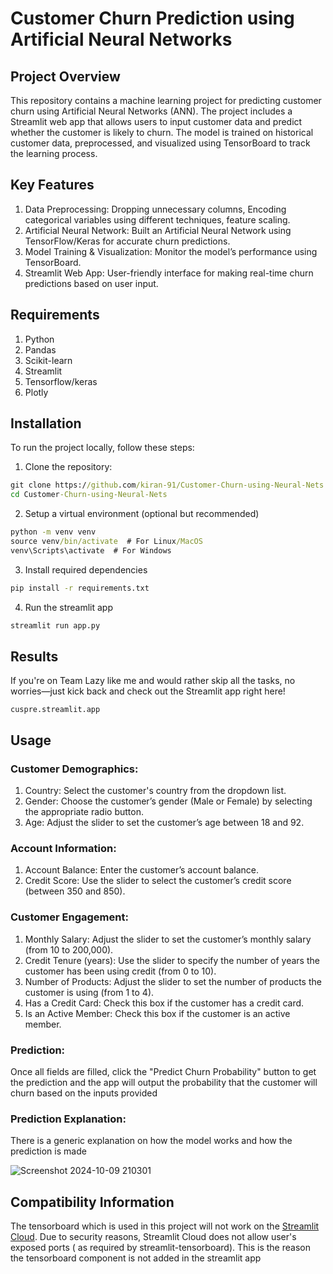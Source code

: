# Customer Churn Prediction using Artificial Neural Networks 

## Project Overview
This repository contains a machine learning project for predicting customer churn using Artificial Neural Networks (ANN). The project includes a Streamlit web app that allows users to input customer data and predict whether the customer is likely to churn. The model is trained on historical customer data, preprocessed, and visualized using TensorBoard to track the learning process.

## Key Features
1. Data Preprocessing: Dropping unnecessary columns, Encoding categorical variables using different techniques, feature scaling.
2. Artificial Neural Network: Built an Artificial Neural Network using TensorFlow/Keras for accurate churn predictions.
3. Model Training & Visualization: Monitor the model’s performance using TensorBoard.
4. Streamlit Web App: User-friendly interface for making real-time churn predictions based on user input.

## Requirements 
1. Python
2. Pandas
3. Scikit-learn
4. Streamlit
5. Tensorflow/keras
6. Plotly


## Installation
To run the project locally, follow these steps:

1. Clone the repository:

```cmd
git clone https://github.com/kiran-91/Customer-Churn-using-Neural-Nets.git
cd Customer-Churn-using-Neural-Nets
```

2. Setup a virtual environment (optional but recommended)
```cmd
python -m venv venv
source venv/bin/activate  # For Linux/MacOS
venv\Scripts\activate  # For Windows
```

3. Install required dependencies
```cmd
pip install -r requirements.txt
```

4. Run the streamlit app
```cmd
streamlit run app.py
```

## Results 
If you're on Team Lazy like me and would rather skip all the tasks, no worries—just kick back and check out the Streamlit app right here!
```
cuspre.streamlit.app
```
## Usage 

### Customer Demographics:
1. Country: Select the customer's country from the dropdown list.
2. Gender: Choose the customer’s gender (Male or Female) by selecting the appropriate radio button.
3. Age: Adjust the slider to set the customer’s age between 18 and 92.

### Account Information:
1. Account Balance: Enter the customer’s account balance.
2. Credit Score: Use the slider to select the customer’s credit score (between 350 and 850).

### Customer Engagement:
1. Monthly Salary: Adjust the slider to set the customer’s monthly salary (from 10 to 200,000).
2. Credit Tenure (years): Use the slider to specify the number of years the customer has been using credit (from 0 to 10).
3. Number of Products: Adjust the slider to set the number of products the customer is using (from 1 to 4).
4. Has a Credit Card: Check this box if the customer has a credit card.
5. Is an Active Member: Check this box if the customer is an active member.

### Prediction:
Once all fields are filled, click the "Predict Churn Probability" button to get the prediction and the app will output the probability that the customer will churn based on the inputs provided

### Prediction Explanation:
There is a generic explanation on how the model works and how the prediction is made 

![Screenshot 2024-10-09 210301](https://github.com/user-attachments/assets/a169786a-46cb-473c-9b61-4a3f5bc563d6)


## Compatibility Information 
The tensorboard which is used in this project will not work on the [Streamlit Cloud](https://streamlit.io/cloud). Due to security reasons, Streamlit Cloud does not allow user's exposed ports ( as required by streamlit-tensorboard). This is the reason the tensorboard component is not added in the streamlit app 
